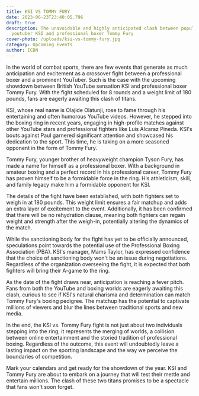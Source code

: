 ```yaml
---
title: KSI VS TOMMY FURY
date: 2023-06-23T23:40:05.796
draft: true
description: The unavoidable and highly anticipated clash between popular
  youtuber KSI and professional boxer Tommy Fury
cover-photo: /uploads/ksi-vs-tommy-fury.jpg
category: Upcoming Events
author: ICBN
---
```

In the world of combat sports, there are few events that generate as much anticipation and excitement as a crossover fight between a professional boxer and a prominent YouTuber. Such is the case with the upcoming showdown between British YouTube sensation KSI and professional boxer Tommy Fury. With the fight scheduled for 8 rounds and a weight limit of 180 pounds, fans are eagerly awaiting this clash of titans.

KSI, whose real name is Olajide Olatunji, rose to fame through his entertaining and often humorous YouTube videos. However, he stepped into the boxing ring in recent years, engaging in high-profile matches against other YouTube stars and professional fighters like Luis Alcaraz Pineda. KSI's bouts against Paul garnered significant attention and showcased his dedication to the sport. This time, he is taking on a more seasoned opponent in the form of Tommy Fury.

Tommy Fury, younger brother of heavyweight champion Tyson Fury, has made a name for himself as a professional boxer. With a background in amateur boxing and a perfect record in his professional career, Tommy Fury has proven himself to be a formidable force in the ring. His athleticism, skill, and family legacy make him a formidable opponent for KSI.

The details of the fight have been established, with both fighters set to weigh in at 180 pounds. This weight limit ensures a fair matchup and adds an extra layer of excitement to the event. Additionally, it has been confirmed that there will be no rehydration clause, meaning both fighters can regain weight and strength after the weigh-in, potentially altering the dynamics of the match.

While the sanctioning body for the fight has yet to be officially announced, speculations point towards the potential use of the Professional Boxing Association (PBA). KSI's manager, Mams Taylor, has expressed confidence that the choice of sanctioning body won't be an issue during negotiations. Regardless of the organization overseeing the fight, it is expected that both fighters will bring their A-game to the ring.

As the date of the fight draws near, anticipation is reaching a fever pitch. Fans from both the YouTube and boxing worlds are eagerly awaiting this clash, curious to see if KSI's natural charisma and determination can match Tommy Fury's boxing pedigree. The matchup has the potential to captivate millions of viewers and blur the lines between traditional sports and new media.

In the end, the KSI vs. Tommy Fury fight is not just about two individuals stepping into the ring; it represents the merging of worlds, a collision between online entertainment and the storied tradition of professional boxing. Regardless of the outcome, this event will undoubtedly leave a lasting impact on the sporting landscape and the way we perceive the boundaries of competition.

Mark your calendars and get ready for the showdown of the year. KSI and Tommy Fury are about to embark on a journey that will test their mettle and entertain millions. The clash of these two titans promises to be a spectacle that fans won't soon forget.
